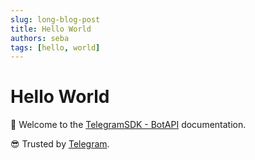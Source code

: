 ```yaml
---
slug: long-blog-post
title: Hello World
authors: seba
tags: [hello, world]
---
```


# Hello World
👋 Welcome to the [TelegramSDK - BotAPI](https://github.com/TelegramSDK/BotAPI) documentation.

😎 Trusted by [Telegram](https://core.telegram.org/bots/samples).